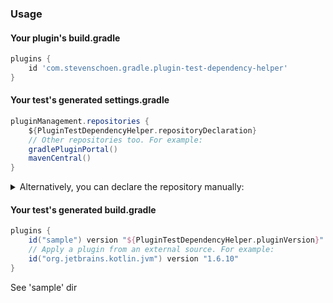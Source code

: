 ### Usage

#### Your plugin's build.gradle
```groovy
plugins {
    id 'com.stevenschoen.gradle.plugin-test-dependency-helper'
}
```
#### Your test's generated settings.gradle
```groovy
pluginManagement.repositories {
    ${PluginTestDependencyHelper.repositoryDeclaration}
    // Other repositories too. For example:
    gradlePluginPortal()
    mavenCentral()
}
```
<details>
    <summary>Alternatively, you can declare the repository manually:</summary>
    ```groovy
    pluginManagement.repositories {
        maven { url = "${PluginTestDependencyHelper.repositoryPath}" }
    }
    ```
</details>

#### Your test's generated build.gradle
```groovy
plugins {
    id("sample") version "${PluginTestDependencyHelper.pluginVersion}"
    // Apply a plugin from an external source. For example:
    id("org.jetbrains.kotlin.jvm") version "1.6.10"
}
```

See 'sample' dir
